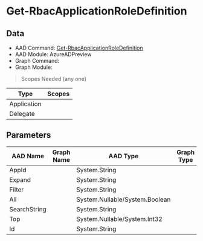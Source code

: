 # Get-RbacApplicationRoleDefinition

## Data

+ AAD Command: [Get-RbacApplicationRoleDefinition](https://docs.microsoft.com/en-us/powershell/module/AzureADPreview/Get-RbacApplicationRoleDefinition)
+ AAD Module: AzureADPreview
+ Graph Command: 
+ Graph Module: 

> Scopes Needed (any one)

|Type|Scopes|
|---|---|
|Application||
|Delegate||

## Parameters

|AAD Name|Graph Name|AAD Type|Graph Type|Infos|
|---|---|---|---|---|
|AppId||System.String|||
|Expand||System.String|||
|Filter||System.String|||
|All||System.Nullable/System.Boolean|||
|SearchString||System.String|||
|Top||System.Nullable/System.Int32|||
|Id||System.String|||

